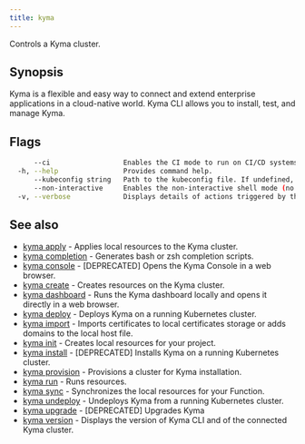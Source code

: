 ```yaml
---
title: kyma
---
```


Controls a Kyma cluster.

## Synopsis

Kyma is a flexible and easy way to connect and extend enterprise applications in a cloud-native world.
Kyma CLI allows you to install, test, and manage Kyma.



## Flags

```bash
      --ci                  Enables the CI mode to run on CI/CD systems. It avoids any user interaction (such as no dialog prompts) and ensures that logs are formatted properly in log files (such as no spinners for CLI steps).
  -h, --help                Provides command help.
      --kubeconfig string   Path to the kubeconfig file. If undefined, Kyma CLI uses the KUBECONFIG environment variable, or falls back "/$HOME/.kube/config".
      --non-interactive     Enables the non-interactive shell mode (no colorized output, no spinner)
  -v, --verbose             Displays details of actions triggered by the command.
```

## See also

* [kyma apply](kyma_apply.md)	 - Applies local resources to the Kyma cluster.
* [kyma completion](kyma_completion.md)	 - Generates bash or zsh completion scripts.
* [kyma console](kyma_console.md)	 - [DEPRECATED] Opens the Kyma Console in a web browser.
* [kyma create](kyma_create.md)	 - Creates resources on the Kyma cluster.
* [kyma dashboard](kyma_dashboard.md)	 - Runs the Kyma dashboard locally and opens it directly in a web browser.
* [kyma deploy](kyma_deploy.md)	 - Deploys Kyma on a running Kubernetes cluster.
* [kyma import](kyma_import.md)	 - Imports certificates to local certificates storage or adds domains to the local host file.
* [kyma init](kyma_init.md)	 - Creates local resources for your project.
* [kyma install](kyma_install.md)	 - [DEPRECATED] Installs Kyma on a running Kubernetes cluster.
* [kyma provision](kyma_provision.md)	 - Provisions a cluster for Kyma installation.
* [kyma run](kyma_run.md)	 - Runs resources.
* [kyma sync](kyma_sync.md)	 - Synchronizes the local resources for your Function.
* [kyma undeploy](kyma_undeploy.md)	 - Undeploys Kyma from a running Kubernetes cluster.
* [kyma upgrade](kyma_upgrade.md)	 - [DEPRECATED] Upgrades Kyma
* [kyma version](kyma_version.md)	 - Displays the version of Kyma CLI and of the connected Kyma cluster.


